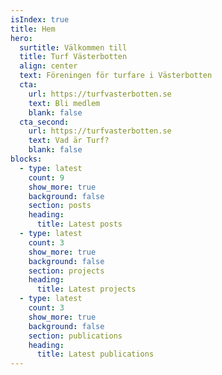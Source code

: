 ```yaml
---
isIndex: true
title: Hem
hero:
  surtitle: Välkommen till 
  title: Turf Västerbotten
  align: center
  text: Föreningen för turfare i Västerbotten
  cta:
    url: https://turfvasterbotten.se
    text: Bli medlem
    blank: false
  cta_second:
    url: https://turfvasterbotten.se
    text: Vad är Turf?
    blank: false
blocks:
  - type: latest
    count: 9
    show_more: true
    background: false
    section: posts
    heading:
      title: Latest posts
  - type: latest
    count: 3
    show_more: true
    background: false
    section: projects
    heading:
      title: Latest projects
  - type: latest
    count: 3
    show_more: true
    background: false
    section: publications
    heading:
      title: Latest publications
---
```

